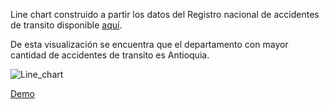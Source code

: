 Line chart construido a partir los datos del Registro nacional de accidentes de transito disponible [aquí](https://www.datos.gov.co/Transporte/Registro-nacional-de-accidentes-de-transito/jb4r-tjbv/data).

De esta visualización se encuentra que el departamento con mayor cantidad de accidentes de transito es Antioquia.

![Line_chart](https://diealca.github.io/accidentes_col/img/thumbnail.png)

[Demo](https://diealca.github.io/accidentes_col/)
